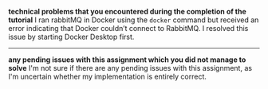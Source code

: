 **technical problems that you encountered during the completion of the tutorial**
I ran rabbitMQ in Docker using the `docker` command but received an error indicating that Docker couldn’t connect to RabbitMQ. I resolved this issue by starting Docker Desktop first.

---
**any pending issues with this assignment which you did not manage to solve**
I'm not sure if there are any pending issues with this assignment, as I'm uncertain whether my implementation is entirely correct.